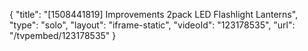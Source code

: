 {
    "title": "[1508441819] Improvements 2pack LED Flashlight Lanterns",
    "type": "solo",
    "layout": "iframe-static",
    "videoId": "123178535",
    "url": "\/tvpembed\/123178535"
}